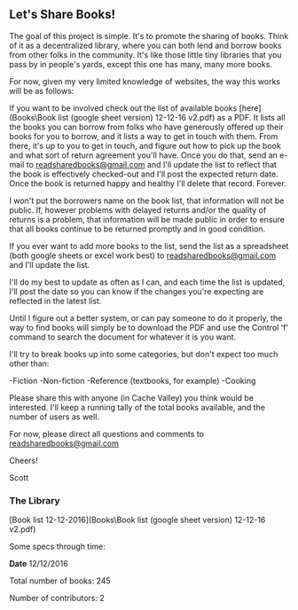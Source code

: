 ## Let's Share Books!


The goal of this project is simple. It's to promote the sharing of books. Think of it as a decentralized library, where you can both lend and borrow books from other folks in the community. It's like those little tiny libraries that you pass by in people's yards, except this one has many, many more books.

For now, given my very limited knowledge of websites, the way this works will be as follows:

If you want to be involved check out the list of available books [here](Books\Book list (google sheet version) 12-12-16 v2.pdf) as a PDF. It lists all the books you can borrow from folks who have generously offered up their books for you to borrow, and it lists a way to get in touch with them. From there, it's up to you to get in touch, and figure out how to pick up the book and what sort of return agreement you'll have. Once you do that, send an e-mail to readsharedbooks@gmail.com and I'll update the list to reflect that the book is effectively checked-out and I'll post the expected return date. Once the book is returned happy and healthy I'll delete that record.
Forever.

I won't put the borrowers name on the book list, that information will not be public. If, however problems with delayed returns and/or the quality of returns is a problem, that information will be made public in order to ensure that all books continue to be returned promptly and in good condition.


If you ever want to add more books to the list, send the list as a spreadsheet (both google sheets or excel work best) to <readsharedbooks@gmail.com> and I'll update the list.

I'll do my best to update as often as I can, and each time the list is updated, I'll post the date so you can know if the changes you're expecting are reflected in the latest list.

Until I figure out a better system, or can pay someone to do it properly, the way to find books will simply be to download the PDF and use the Control 'f' command to search the document for whatever it is you want.

I'll try to break books up into some categories, but don't expect too much other than:

-Fiction
-Non-fiction
-Reference (textbooks, for example)
-Cooking

Please share this with anyone (in Cache Valley) you think would be interested. I'll keep a running tally of the total books available, and the number of users as well.

For now, please direct all questions and comments to <readsharedbooks@gmail.com>


Cheers!

Scott

### The Library ###
[Book list 12-12-2016](Books\Book list (google sheet version) 12-12-16 v2.pdf)


Some specs through time:

**Date** 12/12/2016

Total number of books: 245

Number of contributors: 2
